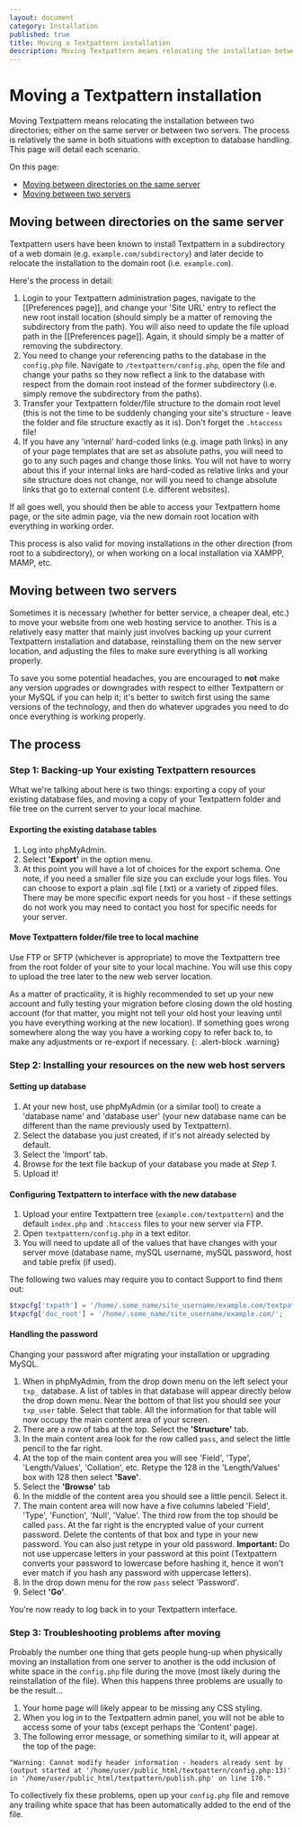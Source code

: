 ```yaml
---
layout: document
category: Installation
published: true
title: Moving a Textpattern installation
description: Moving Textpattern means relocating the installation between two directories; either on the same server or between two servers.
---
```


# Moving a Textpattern installation

Moving Textpattern means relocating the installation between two directories; either on the same server or between two servers. The process is relatively the same in both situations with exception to database handling. This page will detail each scenario.

On this page:

* [Moving between directories on the same server](#moving-between-directories-on-the-same-server)
* [Moving between two servers](#moving-between-two-servers)

## Moving between directories on the same server

Textpattern users have been known to install Textpattern in a subdirectory of a web domain (e.g. `example.com/subdirectory`) and later decide to relocate the installation to the domain root (i.e. `example.com`).

Here's the process in detail:

1. Login to your Textpattern administration pages, navigate to the [[Preferences page]], and change your 'Site URL' entry to reflect the new root install location (should simply be a matter of removing the subdirectory from the path). You will also need to update the file upload path in the [[Preferences page]]. Again, it should simply be a matter of removing the subdirectory.
2. You need to change your referencing paths to the database in the `config.php` file. Navigate to `/textpattern/config.php`, open the file and change your paths so they now reflect a link to the database with respect from the domain root instead of the former subdirectory (i.e. simply remove the subdirectory from the paths).
3. Transfer your Textpattern folder/file structure to the domain root level (this is not the time to be suddenly changing your site's structure - leave the folder and file structure exactly as it is). Don't forget the `.htaccess` file!
4. If you have any 'internal' hard-coded links (e.g. image path links) in any of your page templates that are set as absolute paths, you will need to go to any such pages and change those links. You will not have to worry about this if your internal links are hard-coded as relative links and your site structure does not change, nor will you need to change absolute links that go to external content (i.e. different websites).

If all goes well, you should then be able to access your Textpattern home page, or the site admin page, via the new domain root location with everything in working order.

This process is also valid for moving installations in the other direction (from root to a subdirectory), or when working on a local installation via XAMPP, MAMP, etc.


## Moving between two servers

Sometimes it is necessary (whether for better service, a cheaper deal, etc.) to move your website from one web hosting service to another. This is a relatively easy matter that mainly just involves backing up your current Textpattern installation and database, reinstalling them on the new server location, and adjusting the files to make sure everything is all working properly.

To save you some potential headaches, you are encouraged to **not** make any version upgrades or downgrades with respect to either Textpattern or your MySQL if you can help it; it's better to switch first using the same versions of the technology, and then do whatever upgrades you need to do once everything is working properly.

## The process

### Step 1: Backing-up Your existing Textpattern resources

What we're talking about here is two things: exporting a copy of your existing database files, and moving a copy of your Textpattern folder and file tree on the current server to your local machine.

#### Exporting the existing database tables

1. Log into phpMyAdmin.
2. Select **'Export'** in the option menu.
3. At this point you will have a lot of choices for the export schema. One note, if you need a smaller file size you can exclude your logs files. You can choose to export a plain .sql file (.txt) or a variety of zipped files. There may be more specific export needs for you host - if these settings do not work you may need to contact you host for specific needs for your server.

#### Move Textpattern folder/file tree to local machine

Use FTP or SFTP (whichever is appropriate) to move the Textpattern tree from the root folder of your site to your local machine. You will use this copy to upload the tree later to the new web server location.

As a matter of practicality, it is highly recommended to set up your new account and fully testing your migration before closing down the old hosting account (for that matter, you might not tell your old host your leaving until you have everything working at the new location). If something goes wrong somewhere along the way you have a working copy to refer back to, to make any adjustments or re-export if necessary.
{: .alert-block .warning}

### Step 2: Installing your resources on the new web host servers

#### Setting up database

1. At your new host, use phpMyAdmin (or a similar tool) to create a 'database name' and 'database user' (your new database name can be different than the name previously used by Textpattern).
2. Select the database you just created, if it's not already selected by default.
3. Select the 'Import' tab.
4. Browse for the text file backup of your database you made at *Step 1*.
5. Upload it!

#### Configuring Textpattern to interface with the new database

1. Upload your entire Textpattern tree (`example.com/textpattern`) and the default `index.php` and `.htaccess` files to your new server via FTP.
2. Open `textpattern/config.php` in a text editor.
3. You will need to update all of the values that have changes with your server move (database name, mySQL username, mySQL password, host and table prefix (if used).

The following two values may require you to contact Support to find them out:

~~~ php
$txpcfg['txpath'] = '/home/.some_name/site_username/example.com/textpattern';
$txpcfg['doc_root'] = '/home/.some_name/site_username/example.com/';
~~~

#### Handling the password

Changing your password after migrating your installation or upgrading MySQL.

1. When in phpMyAdmin, from the drop down menu on the left select your `txp_` database. A list of tables in that database will appear directly below the drop down menu. Near the bottom of that list you should see your `txp_user` table. Select that table. All the information for that table will now occupy the main content area of your screen.
2. There are a row of tabs at the top. Select the **'Structure'** tab.
3. In the main content area look for the row called `pass`, and select the little pencil to the far right.
4. At the top of the main content area you will see 'Field', 'Type', 'Length/Values', 'Collation', etc. Retype the 128 in the 'Length/Values' box with 128 then select **'Save'**.
5. Select the **'Browse'** tab
6. In the middle of the content area you should see a little pencil. Select it.
7. The main content area will now have a five columns labeled 'Field', 'Type', 'Function', 'Null', 'Value'. The third row from the top should be called `pass`. At the far right is the encrypted value of your current password. Delete the contents of that box and type in your new password. You can also just retype in your old password. **Important:** Do not use uppercase letters in your password at this point (Textpattern converts your password to lowercase before hashing it, hence it won't ever match if you hash any password with uppercase letters).
8. In the drop down menu for the row `pass` select 'Password'.
9. Select **'Go'**.

You're now ready to log back in to your Textpattern interface.

### Step 3: Troubleshooting problems after moving

Probably the number one thing that gets people hung-up when physically moving an installation from one server to another is the odd inclusion of white space in the `config.php` file during the move (most likely during the reinstallation of the file). When this happens three problems are usually to be the result…

1. Your home page will likely appear to be missing any CSS styling.
2. When you log in to the Textpattern admin panel, you will not be able to access some of your tabs (except perhaps the 'Content' page).
3. The following error message, or something similar to it, will appear at the top of the page:

~~~
"Warning: Cannot modify header information - headers already sent by (output started at '/home/user/public_html/textpattern/config.php:13)' in '/home/user/public_html/textpattern/publish.php' on line 170."
~~~

To collectively fix these problems, open up your `config.php` file and remove any trailing white space that has been automatically added to the end of the file.
